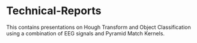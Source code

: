 # Technical-Reports
This contains presentations on Hough Transform and Object Classification using a combination of EEG signals and Pyramid Match Kernels. 
